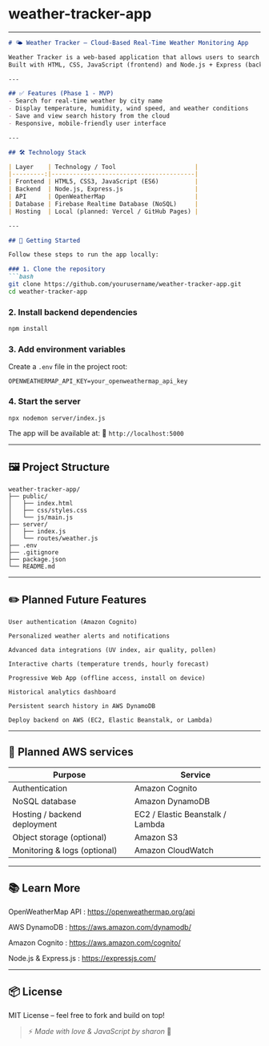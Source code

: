 # weather-tracker-app
---

````markdown
# 🌤️ Weather Tracker – Cloud-Based Real-Time Weather Monitoring App

Weather Tracker is a web-based application that allows users to search and view real-time weather updates from cities around the world.  
Built with HTML, CSS, JavaScript (frontend) and Node.js + Express (backend), it fetches live data from the OpenWeatherMap API and stores user search history in Firebase Realtime Database.

---

## ✅ Features (Phase 1 - MVP)
- Search for real-time weather by city name
- Display temperature, humidity, wind speed, and weather conditions
- Save and view search history from the cloud
- Responsive, mobile-friendly user interface

---

## 🛠️ Technology Stack

| Layer    | Technology / Tool                      |
|---------:|----------------------------------------|
| Frontend | HTML5, CSS3, JavaScript (ES6)          |
| Backend  | Node.js, Express.js                    |
| API      | OpenWeatherMap                         |
| Database | Firebase Realtime Database (NoSQL)     |
| Hosting  | Local (planned: Vercel / GitHub Pages) |

---

## 🚀 Getting Started

Follow these steps to run the app locally:

### 1. Clone the repository
```bash
git clone https://github.com/yourusername/weather-tracker-app.git
cd weather-tracker-app
````

### 2. Install backend dependencies

```bash
npm install
```

### 3. Add environment variables

Create a `.env` file in the project root:

```plaintext
OPENWEATHERMAP_API_KEY=your_openweathermap_api_key
```

### 4. Start the server

```bash
npx nodemon server/index.js
```

The app will be available at:
📍 `http://localhost:5000`

---

## 🖼️ Project Structure

```plaintext
weather-tracker-app/
├── public/
│   ├── index.html
│   ├── css/styles.css
│   └── js/main.js
├── server/
│   ├── index.js
│   └── routes/weather.js
├── .env
├── .gitignore
├── package.json
└── README.md
```

---

## ✏️ Planned Future Features

```plaintext
User authentication (Amazon Cognito)

Personalized weather alerts and notifications

Advanced data integrations (UV index, air quality, pollen)

Interactive charts (temperature trends, hourly forecast)

Progressive Web App (offline access, install on device)

Historical analytics dashboard

Persistent search history in AWS DynamoDB

Deploy backend on AWS (EC2, Elastic Beanstalk, or Lambda)
```
---
## 🔧 Planned AWS services

| Purpose                      | Service                          |
| ---------------------------- | -------------------------------- |
| Authentication               | Amazon Cognito                   |
| NoSQL database               | Amazon DynamoDB                  |
| Hosting / backend deployment | EC2 / Elastic Beanstalk / Lambda |
| Object storage (optional)    | Amazon S3                        |
| Monitoring & logs (optional) | Amazon CloudWatch                |

---

## 📚 Learn More

OpenWeatherMap API : https://openweathermap.org/api

AWS DynamoDB : https://aws.amazon.com/dynamodb/

Amazon Cognito : https://aws.amazon.com/cognito/

Node.js & Express.js : https://expressjs.com/


---

## 📦 License

MIT License – feel free to fork and build on top!



> ⚡ *Made with love & JavaScript by sharon* 🌱

```


